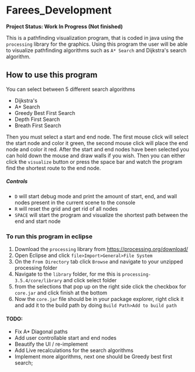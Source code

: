 # Farees_Development

**Project Status: Work In Progress (Not finished)**

This is a pathfinding visualization program, that is coded in java using the `processing` library for the graphics. Using this program the user will be able to visualize pathfinding algorithms such as `A* Search` and Dijkstra's search algorithm.

## How to use this program
You can select between 5 different search algorithms
- Dijkstra's
- A* Search
- Greedy Best First Search
- Depth First Search
- Breath First Search

Then you must select a start and end node. The first mouse click will select the start node and color it green, the second mouse click will place the end node and color it red.
After the start and end nodes have been selected you can hold down the mouse and draw walls if you wish. Then you can either click the `visualize` button or press the space bar and watch the program find the shortest route to the end node.

##### Controls
- `D` will start debug mode and print the amount of start, end, and wall nodes present in the current scene to the console
- `R` will reset the grid and get rid of all nodes
- `SPACE` will start the program and visualize the shortest path between the end and start node


### To run this program in eclipse
1. Download the `processing` library from https://processing.org/download/
2. Open Eclipse and click `file>Import>General>File System`
3. On the `From Directory` tab click `Browse` and navigate to your unzipped processing folder
4. Navigate to the  `library` folder, for me this is `processing-3.5.4/core/library` and click select folder
5. from the selections that pop up on the right side click the checkbox for `core.jar` and click finish at the bottom
6. Now the `core.jar` file should be in your package explorer, right click it and add it to the build path by doing `Build Path>Add to build path`


#### TODO:
- Fix A* Diagonal paths
- Add user controllable start and end nodes
- Beautify the UI / re-implement
- Add Live recalculations for the search algorithms
- Implement more algorithms, next one should be Greedy best first search;
